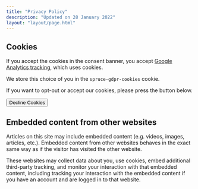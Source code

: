 ```yaml
---
title: "Privacy Policy"
description: "Updated on 28 January 2022"
layout: "layout/page.html"
---
```


## Cookies

If you accept the cookies in the consent banner, you accept [Google Analytics tracking](https://developers.google.com/analytics/devguides/collection/analyticsjs/cookie-usage), which uses cookies.

We store this choice of you in the `spruce-gdpr-cookies` cookie.

If you want to opt-out or accept our cookies, please press the button below.

<button class="btn btn--decline btn--rounded btn--lg">Decline Cookies</button>

## Embedded content from other websites

Articles on this site may include embedded content (e.g. videos, images, articles, etc.). Embedded content from other websites behaves in the exact same way as if the visitor has visited the other website.

These websites may collect data about you, use cookies, embed additional third-party tracking, and monitor your interaction with that embedded content, including tracking your interaction with the embedded content if you have an account and are logged in to that website.
